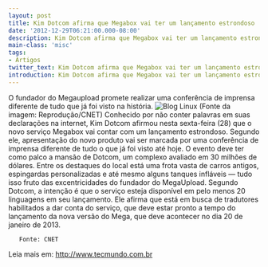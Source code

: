 ```yaml
---
layout: post
title: Kim Dotcom afirma que Megabox vai ter um lançamento estrondoso
date: '2012-12-29T06:21:00.000-08:00'
description: Kim Dotcom afirma que Megabox vai ter um lançamento estrondoso
main-class: 'misc'
tags:
- Artigos
twitter_text: Kim Dotcom afirma que Megabox vai ter um lançamento estrondoso
introduction: Kim Dotcom afirma que Megabox vai ter um lançamento estrondoso
---
```

O fundador do Megaupload promete realizar uma conferência de imprensa diferente de tudo que já foi visto na história.
![Blog Linux](http://www.tecmundo.com.br/imagens/2012/12/materias/16281507528163113.jpg "Blog Linux")
(Fonte da imagem: Reprodução/CNET)
Conhecido por não conter palavras em suas declarações na internet,  Kim Dotcom afirmou nesta sexta-feira (28) que o novo serviço Megabox vai  contar com um lançamento estrondoso. Segundo ele, apresentação do novo  produto vai ser marcada por uma conferência de imprensa diferente de  tudo o que já foi visto até hoje.
O evento deve ter como palco a mansão de Dotcom, um complexo avaliado  em 30 milhões de dólares. Entre os destaques do local está uma frota  vasta de carros antigos, espingardas personalizadas e até mesmo alguns  tanques infláveis — tudo isso fruto das excentricidades do fundador do  MegaUpload.
Segundo Dotcom, a intenção é que o serviço esteja disponível em pelo  menos 20 linguagens em seu lançamento. Ele afirma que está em busca de  tradutores habilitados a dar conta do serviço, que deve estar pronto a  tempo do lançamento da nova versão do Mega, que deve acontecer no dia 20  de janeiro de 2013.                 
      
       Fonte: CNET
Leia mais em:  http://www.tecmundo.com.br
